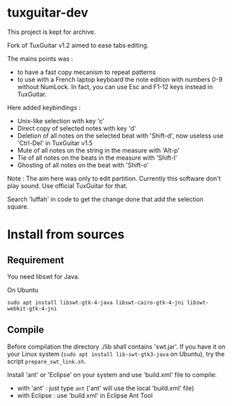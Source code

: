 # tuxguitar-dev
This project is kept for archive.

Fork of TuxGuitar v1.2 aimed to ease tabs editing.

The mains points was :
- to have a fast copy mecanism to repeat patterns
- to use with a French laptop keyboard the note edition with numbers 0-9 without NumLock. In fact, you can use Esc and F1-12 keys instead in TuxGuitar.

Here added keybindings :
* Unix-like selection with key 'c'
* Direct copy of selected notes with key 'd'
* Deletion of all notes on the selected beat with 'Shift-d', now useless use 'Ctrl-Del' in TuxGuitar v1.5
* Mute of all notes on the string in the measure with 'Alt-p'
* Tie of all notes on the beats in the measure with 'Shift-l'
* Ghosting of all notes on the beat with 'Shift-o'


Note :
  The aim here was only to edit partition.
  Currently this software don't play sound.
  Use official TuxGuitar for that.

  Search 'luffah' in code to get the change done that add the selection square.

# Install from sources

## Requirement
You need libswt for Java.

On Ubuntu
```
sudo apt install libswt-gtk-4-java libswt-cairo-gtk-4-jni libswt-webkit-gtk-4-jni
```

## Compile
Before compilation the directory ./lib shall contains 'swt.jar'.
If you have it on your Linux system (`sudo apt install lib-swt-gtk3-java` on Ubuntu), try the script `prepare_swt_link.sh`.

Install 'ant' or 'Eclipse' on your system and use 'build.xml' file to compile:
- with 'ant' : just type `ant` ('ant' will use the local 'build.xml' file)
- with Eclipse : use 'build.xml' in Eclipse Ant Tool
